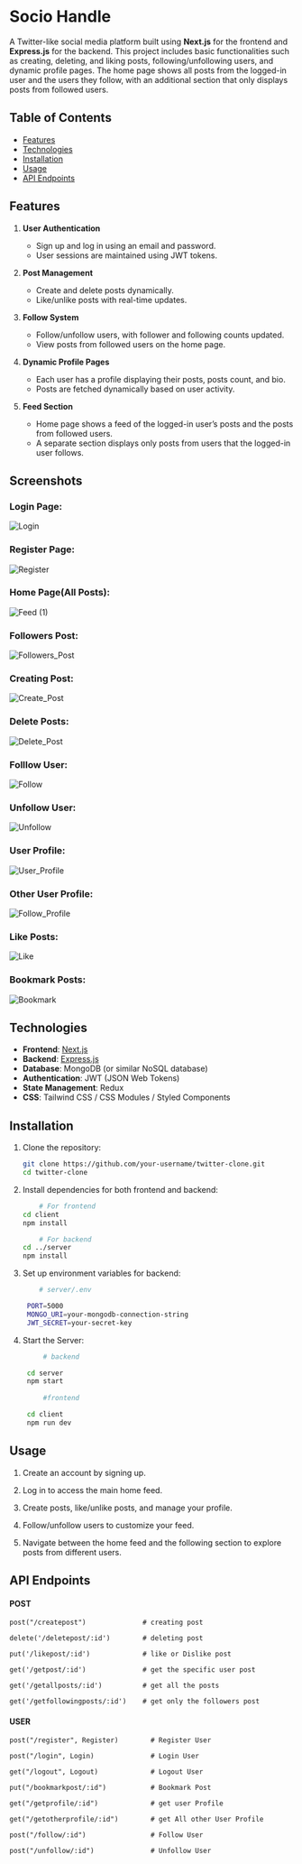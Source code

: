 # Socio Handle

A Twitter-like social media platform built using **Next.js** for the frontend and **Express.js** for the backend. This project includes basic functionalities such as creating, deleting, and liking posts, following/unfollowing users, and dynamic profile pages. The home page shows all posts from the logged-in user and the users they follow, with an additional section that only displays posts from followed users.

## Table of Contents

- [Features](#features)
- [Technologies](#technologies)
- [Installation](#installation)
- [Usage](#usage)
- [API Endpoints](#api-endpoints)

## Features

1. **User Authentication**
   - Sign up and log in using an email and password.
   - User sessions are maintained using JWT tokens.

2. **Post Management**
   - Create and delete posts dynamically.
   - Like/unlike posts with real-time updates.

3. **Follow System**
   - Follow/unfollow users, with follower and following counts updated.
   - View posts from followed users on the home page.

4. **Dynamic Profile Pages**
   - Each user has a profile displaying their posts, posts count, and bio.
   - Posts are fetched dynamically based on user activity.

5. **Feed Section**
   - Home page shows a feed of the logged-in user’s posts and the posts from followed users.
   - A separate section displays only posts from users that the logged-in user follows.

## Screenshots

### Login Page:

![Login](https://github.com/user-attachments/assets/2af2d395-7538-4a1b-b7a8-4cf0a3adb0bc)

### Register Page:

![Register](https://github.com/user-attachments/assets/ddcfa892-61ca-4b1b-847c-a31a60704979)

### Home Page(All Posts):

![Feed (1)](https://github.com/user-attachments/assets/e50108fb-01d0-4db9-90f6-11884d109625)

### Followers Post:

![Followers_Post](https://github.com/user-attachments/assets/ef1e6854-5fa3-4b54-b4eb-9a9887375f5b)

### Creating Post:

![Create_Post](https://github.com/user-attachments/assets/d849cef4-965b-4ffb-b042-b2950c2cfb06)

### Delete Posts:

![Delete_Post](https://github.com/user-attachments/assets/8f5fab9c-985a-423f-851e-25361de895b8)

### Folllow User:

![Follow](https://github.com/user-attachments/assets/28a679a6-c1f7-4796-9979-1136f542d710)

### Unfollow User:

![Unfollow](https://github.com/user-attachments/assets/68d9b915-df26-4bc0-ae38-0e193d3abebe)

### User Profile:

![User_Profile](https://github.com/user-attachments/assets/4d074c6f-6c74-4317-a91d-40ae0b290c72)

### Other User Profile:

![Follow_Profile](https://github.com/user-attachments/assets/9573de1d-46e2-4dc0-9954-b7d502bc573f)

### Like Posts:

![Like](https://github.com/user-attachments/assets/97235d8b-c072-4c5a-8da7-57ce9f5cc31d)

### Bookmark Posts:

![Bookmark](https://github.com/user-attachments/assets/c5ac2657-f9b9-4008-97e1-85f502bfdf87)


## Technologies

- **Frontend**: [Next.js](https://nextjs.org/)
- **Backend**: [Express.js](https://expressjs.com/)
- **Database**: MongoDB (or similar NoSQL database)
- **Authentication**: JWT (JSON Web Tokens)
- **State Management**: Redux 
- **CSS**: Tailwind CSS / CSS Modules / Styled Components

## Installation

1. Clone the repository:

   ```bash
   git clone https://github.com/your-username/twitter-clone.git
   cd twitter-clone

2. Install dependencies for both frontend and backend:

    ```bash
        # For frontend
    cd client
    npm install
    
        # For backend
    cd ../server
    npm install

  3. Set up environment variables for backend:

     ```bash
         # server/.env
     
      PORT=5000
      MONGO_URI=your-mongodb-connection-string
      JWT_SECRET=your-secret-key

  4. Start the Server:

     ```bash
          # backend
     
      cd server
      npm start
  
          #frontend
     
      cd client
      npm run dev

## Usage

1. Create an account by signing up.

2. Log in to access the main home feed.

3. Create posts, like/unlike posts, and manage your profile.

4. Follow/unfollow users to customize your feed.

5. Navigate between the home feed and the following section to explore posts from different users.

## API Endpoints

#### POST

    post("/createpost")              # creating post
    
    delete('/deletepost/:id')        # deleting post
    
    put('/likepost/:id')             # like or Dislike post
    
    get('/getpost/:id')              # get the specific user post
    
    get('/getallposts/:id')          # get all the posts 
    
    get('/getfollowingposts/:id')    # get only the followers post

#### USER

    post("/register", Register)        # Register User
    
    post("/login", Login)              # Login User
    
    get("/logout", Logout)             # Logout User
    
    put("/bookmarkpost/:id")           # Bookmark Post
    
    get("/getprofile/:id")             # get user Profile
    
    get("/getotherprofile/:id")        # get All other User Profile
    
    post("/follow/:id")                # Follow User
    
    post("/unfollow/:id")              # Unfollow User



